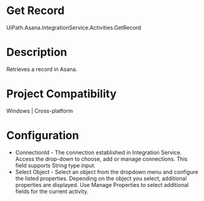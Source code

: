 ﻿# Get Record

UiPath.Asana.IntegrationService.Activities.GetRecord

# Description

Retrieves a record in Asana.

# Project Compatibility

Windows | Cross-platform

# Configuration

* ConnectionId - The connection established in Integration Service. Access the drop-down to choose, add or manage connections. This field supports String type input.
* Select Object - Select an object from the dropdown menu and configure the listed properties. Depending on the object you select, additional properties are displayed. Use Manage Properties to select additional fields for the current activity.
